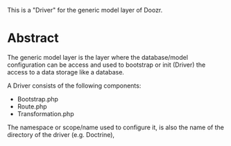 This is a "Driver" for the generic model layer of Doozr.

# Abstract
The generic model layer is the layer where the database/model configuration can be access and used to bootstrap
or init (Driver) the access to a data storage like a database.

A Driver consists of the following components:

 - Bootstrap.php
 - Route.php
 - Transformation.php
 
The namespace or scope/name used to configure it, is also the name of the directory of the driver (e.g. Doctrine),

